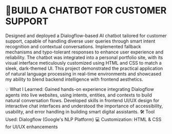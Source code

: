 <h1>🎯BUILD A CHATBOT FOR CUSTOMER SUPPORT</h1>
Designed and deployed a Dialogflow-based AI chatbot tailored for customer support, capable of handling diverse user queries through smart intent recognition and contextual conversations. Implemented fallback mechanisms and typo-tolerant responses to enhance user experience and reliability. The chatbot was integrated into a personal portfolio site, with its visual interface meticulously customized using HTML and CSS to match a sleek, dark-themed UI. This project demonstrated the practical application of natural language processing in real-time environments and showcased my ability to blend backend intelligence with frontend aesthetics.

💡 What I Learned:
Gained hands-on experience integrating Dialogflow agents into live websites, using intents, entities, and contexts to build natural conversation flows. Developed skills in frontend UI/UX design for interactive chat interfaces and understood the importance of accessibility, usability, and error handling in building smart digital assistants.
🛠 Tool Used: Dialogflow (Google's NLP Platform)
💻 Customization: HTML & CSS for UI/UX enhancements
